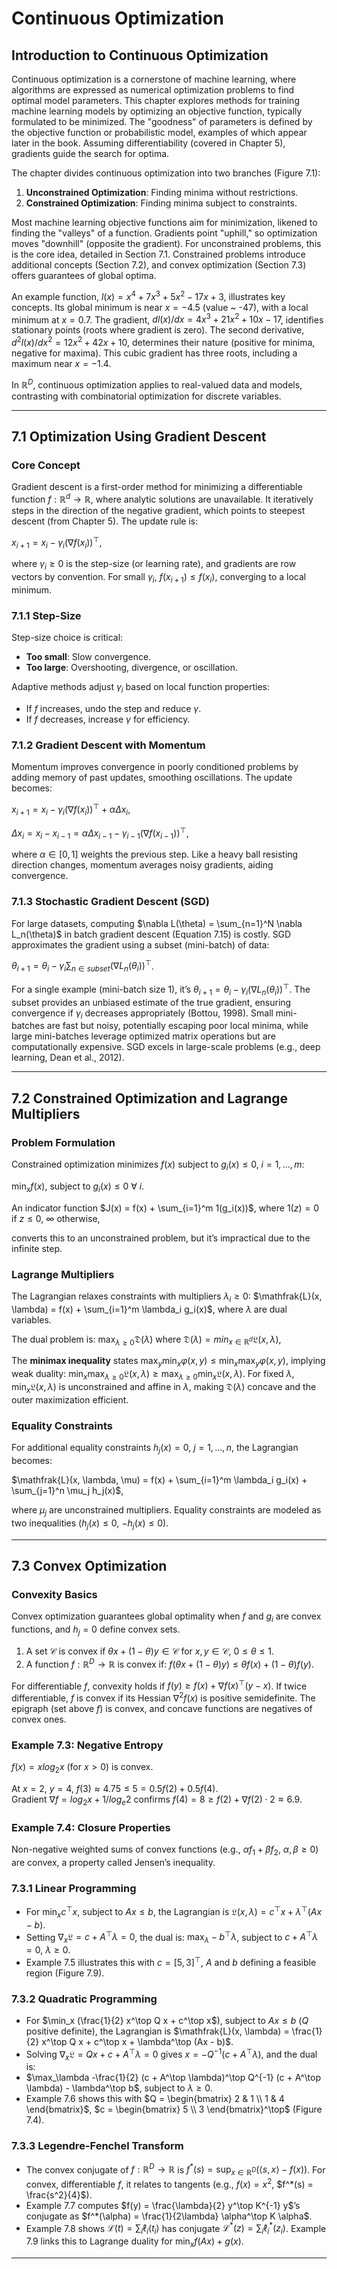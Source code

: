 # Continuous Optimization

## Introduction to Continuous Optimization

Continuous optimization is a cornerstone of machine learning, where algorithms are expressed as numerical optimization problems to find optimal model parameters. This chapter explores methods for training machine learning models by optimizing an objective function, typically formulated to be minimized. The "goodness" of parameters is defined by the objective function or probabilistic model, examples of which appear later in the book. Assuming differentiability (covered in Chapter 5), gradients guide the search for optima.

The chapter divides continuous optimization into two branches (Figure 7.1):
1. **Unconstrained Optimization**: Finding minima without restrictions.
2. **Constrained Optimization**: Finding minima subject to constraints.

Most machine learning objective functions aim for minimization, likened to finding the "valleys" of a function. Gradients point "uphill," so optimization moves "downhill" (opposite the gradient). For unconstrained problems, this is the core idea, detailed in Section 7.1. Constrained problems introduce additional concepts (Section 7.2), and convex optimization (Section 7.3) offers guarantees of global optima.

An example function, $l(x) = x^4 + 7x^3 + 5x^2 - 17x + 3$, illustrates key concepts. Its global minimum is near $x = -4.5$ (value ~ -47), with a local minimum at $x = 0.7$. The gradient, $dl(x)/dx = 4x^3 + 21x^2 + 10x - 17$, identifies stationary points (roots where gradient is zero). The second derivative, $d^2l(x)/dx^2 = 12x^2 + 42x + 10$, determines their nature (positive for minima, negative for maxima). This cubic gradient has three roots, including a maximum near $x = -1.4$.

In $\mathbb{R}^D$, continuous optimization applies to real-valued data and models, contrasting with combinatorial optimization for discrete variables.

---

## 7.1 Optimization Using Gradient Descent

### Core Concept
Gradient descent is a first-order method for minimizing a differentiable function $f: \mathbb{R}^d \rightarrow \mathbb{R}$, where analytic solutions are unavailable. It iteratively steps in the direction of the negative gradient, which points to steepest descent (from Chapter 5). The update rule is:

$x_{i+1} = x_i - \gamma_i (\nabla f(x_i))^\top$,

where $\gamma_i \geq 0$ is the step-size (or learning rate), and gradients are row vectors by convention. For small $\gamma_i$, $f(x_{i+1}) \leq f(x_i)$, converging to a local minimum.

### 7.1.1 Step-Size
Step-size choice is critical:
- **Too small**: Slow convergence.
- **Too large**: Overshooting, divergence, or oscillation.

Adaptive methods adjust $\gamma_i$ based on local function properties:
- If $f$ increases, undo the step and reduce $\gamma$.
- If $f$ decreases, increase $\gamma$ for efficiency.

### 7.1.2 Gradient Descent with Momentum
Momentum improves convergence in poorly conditioned problems by adding memory of past updates, smoothing oscillations. The update becomes:

$x_{i+1} = x_i - \gamma_i (\nabla f(x_i))^\top + \alpha \Delta x_i$,

$\Delta x_i = x_i - x_{i-1} = \alpha \Delta x_{i-1} - \gamma_{i-1} (\nabla f(x_{i-1}))^\top$,

where $\alpha \in [0, 1]$ weights the previous step. Like a heavy ball resisting direction changes, momentum averages noisy gradients, aiding convergence.

### 7.1.3 Stochastic Gradient Descent (SGD)
For large datasets, computing $\nabla L(\theta) = \sum_{n=1}^N \nabla L_n(\theta)$ in batch gradient descent (Equation 7.15) is costly. SGD approximates the gradient using a subset (mini-batch) of data:

$\theta_{i+1} = \theta_i - \gamma_i \sum_{n \in subset} (\nabla L_n(\theta_i))^\top$.

For a single example (mini-batch size 1), it’s $\theta_{i+1} = \theta_i - \gamma_i (\nabla L_n(\theta_i))^\top$. The subset provides an unbiased estimate of the true gradient, ensuring convergence if $\gamma_i$ decreases appropriately (Bottou, 1998). Small mini-batches are fast but noisy, potentially escaping poor local minima, while large mini-batches leverage optimized matrix operations but are computationally expensive. SGD excels in large-scale problems (e.g., deep learning, Dean et al., 2012).

---

## 7.2 Constrained Optimization and Lagrange Multipliers

### Problem Formulation
Constrained optimization minimizes $f(x)$ subject to $g_i(x) \leq 0$, $i = 1, ..., m$:

$\min_x f(x)$, subject to $g_i(x) \leq 0$ $\forall$ $i$.

An indicator function $J(x) = f(x) + \sum_{i=1}^m 1(g_i(x))$, where $1(z) = 0$ if $z \leq 0$, $\infty$ otherwise, 

converts this to an unconstrained problem, but it’s impractical due to the infinite step.

### Lagrange Multipliers
The Lagrangian relaxes constraints with multipliers $\lambda_i \geq 0$: $\mathfrak{L}(x, \lambda) = f(x) + \sum_{i=1}^m \lambda_i g_i(x)$, where $\lambda$ are dual variables. 

The dual problem is: $\max_{\lambda \geq 0} \mathfrak{D}(\lambda)$ where $\mathfrak{D}(\lambda) = min_{x \in \mathbb{R}^d} \mathfrak{L}(x, \lambda)$,

The **minimax inequality** states $\max_y \min_x \varphi(x, y) \leq \min_x \max_y \varphi(x, y)$, implying weak duality: $\min_x \max_{\lambda \geq 0} \mathfrak{L}(x, \lambda) \geq \max_{\lambda \geq 0} \min_x \mathfrak{L}(x, \lambda)$. For fixed $\lambda$, $\min_x \mathfrak{L}(x, \lambda)$ is unconstrained and affine in $\lambda$, making $\mathfrak{D}(\lambda)$ concave and the outer maximization efficient.

### Equality Constraints
For additional equality constraints $h_j(x) = 0$, $j = 1, ..., n$, the Lagrangian becomes:

$\mathfrak{L}(x, \lambda, \mu) = f(x) + \sum_{i=1}^m \lambda_i g_i(x) + \sum_{j=1}^n \mu_j h_j(x)$,

where $\mu_j$ are unconstrained multipliers. Equality constraints are modeled as two inequalities ($h_j(x) \leq 0$, $-h_j(x) \leq 0$).

---

## 7.3 Convex Optimization

### Convexity Basics
Convex optimization guarantees global optimality when $f$ and $g_i$ are convex functions, and $h_j = 0$ define convex sets. 
1) A set $\mathcal{C}$ is convex if $\theta x + (1-\theta) y \in \mathcal{C}$ for $x, y \in \mathcal{C}$, $0 \leq \theta \leq 1$. 
2) A function $f: \mathbb{R}^D \rightarrow \mathbb{R}$ is convex if: $f(\theta x + (1-\theta) y) \leq \theta f(x) + (1-\theta) f(y)$.

For differentiable $f$, convexity holds if $f(y) \geq f(x) + \nabla f(x)^\top (y-x)$. If twice differentiable, $f$ is convex if its Hessian $\nabla^2 f(x)$ is positive semidefinite. The epigraph (set above $f$) is convex, and concave functions are negatives of convex ones.

### Example 7.3: Negative Entropy
$f(x) = x log_2 x$ (for $x > 0$) is convex. 

At $x = 2$, $y = 4$, $f(3) \approx 4.75 \leq 5 = 0.5 f(2) + 0.5 f(4)$. \
Gradient $\nabla f = log_2 x + 1/log_e 2$ confirms $f(4) = 8 \geq f(2) + \nabla f(2) \cdot 2 \approx 6.9$.

### Example 7.4: Closure Properties
Non-negative weighted sums of convex functions (e.g., $\alpha f_1 + \beta f_2$, $\alpha, \beta \geq 0$) are convex, a property called Jensen’s inequality.

### 7.3.1 Linear Programming
- For $\min_x c^\top x$, subject to $Ax \leq b$, the Lagrangian is $\mathfrak{L}(x, \lambda) = c^\top x + \lambda^\top (Ax - b)$. 
- Setting $\nabla_x \mathfrak{L} = c + A^\top \lambda = 0$, the dual is: $\max_\lambda -b^\top \lambda$, subject to $c + A^\top \lambda = 0$, $\lambda \geq 0$.
- Example 7.5 illustrates this with $c = [5, 3]^\top$, $A$ and $b$ defining a feasible region (Figure 7.9).

### 7.3.2 Quadratic Programming
- For $\min_x (\frac{1}{2} x^\top Q x + c^\top x$), subject to $Ax \leq b$ ($Q$ positive definite), the Lagrangian is $\mathfrak{L}(x, \lambda) = \frac{1}{2} x^\top Q x + c^\top x + \lambda^\top (Ax - b)$. 
- Solving $\nabla_x \mathfrak{L} = Qx + c + A^\top \lambda = 0$ gives $x = -Q^{-1}(c + A^\top \lambda)$, and the dual is:
- $\max_\lambda -\frac{1}{2} (c + A^\top \lambda)^\top Q^{-1} (c + A^\top \lambda) - \lambda^\top b$, subject to $\lambda \geq 0$.
- Example 7.6 shows this with $Q = \begin{bmatrix} 2 & 1 \\ 1 & 4 \end{bmatrix}$, $c = \begin{bmatrix} 5 \\ 3 \end{bmatrix}^\top$ (Figure 7.4).

### 7.3.3 Legendre-Fenchel Transform
- The convex conjugate of $f: \mathbb{R}^D \rightarrow \mathbb{R}$ is $f^*(s) = \sup_{x \in \mathbb{R}^D} (\langle s, x \rangle - f(x))$. For convex, differentiable $f$, it relates to tangents (e.g., $f(x) = x^2$, $f^*(s) = \frac{s^2}{4}$). 
- Example 7.7 computes $f(y) = \frac{\lambda}{2} y^\top K^{-1} y$’s conjugate as $f^*(\alpha) = \frac{1}{2\lambda} \alpha^\top K \alpha$. 
- Example 7.8 shows $\mathcal{L}(t) = \sum_i \ell_i(t_i)$ has conjugate $\mathcal{L}^*(z) = \sum_i \ell_i^*(z_i)$. Example 7.9 links this to Lagrange duality for $\min_x f(Ax) + g(x)$.

---